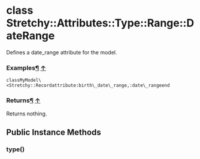 # class Stretchy::Attributes::Type::Range::DateRange [](#class-Stretchy::Attributes::Type::Range::DateRange) [](#top)
Defines a date\_range attribute for the model.

### Examples[¶](#class-Stretchy::Attributes::Type::Range::DateRange-label-Examples) [↑](#top)

```
classMyModel\<Stretchy::Recordattribute:birth\_date\_range,:date\_rangeend
```

### Returns[¶](#class-Stretchy::Attributes::Type::Range::DateRange-label-Returns) [↑](#top)

Returns nothing.

 ## Public Instance Methods
 ### type() [](#method-i-type)
 